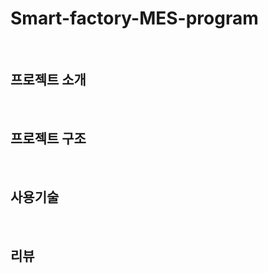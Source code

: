 # Smart-factory-MES-program


<br/>

## 프로젝트 소개


<br/>



## 프로젝트 구조



<br/>


## 사용기술

<br/>



## 리뷰


